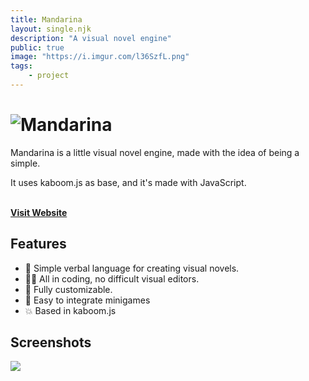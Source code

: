 ```yaml
---
title: Mandarina
layout: single.njk
description: "A visual novel engine"
public: true
image: "https://i.imgur.com/l36SzfL.png"
tags:
    - project
---
```


# ![Mandarina](https://i.imgur.com/8eoL7Js.png)

Mandarina is a little visual novel engine, made with the idea of being a simple.

It uses kaboom.js as base, and it's made with JavaScript. <br><br>

[**Visit Website**](https://lajbel.github.io/mandarina)

## Features

- 📖 Simple verbal language for creating visual novels.
- 🧑‍💻 All in coding, no difficult visual editors.
- 🎨 Fully customizable.
- 👾 Easy to integrate minigames
- 💥 Based in kaboom.js

## Screenshots

![](https://i.imgur.com/kmwGiux.png)

